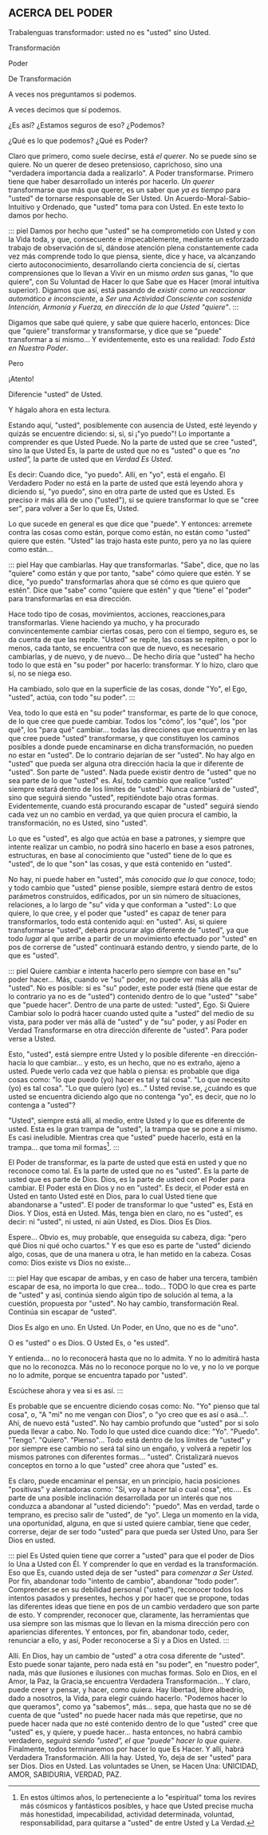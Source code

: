 ## ACERCA DEL PODER

Trabalenguas transformador: usted no es "usted" sino Usted.

Transformación

Poder

De Transformación

A veces nos preguntamos si podemos.

A veces decimos que sí podemos.

¿Es así? ¿Estamos seguros de eso? ¿Podemos? 

¿Qué es lo que podemos? ¿Qué es Poder?

Claro que primero, como suele decirse, está _el querer_. No se puede sino se quiere. No un querer de deseo pretensioso, caprichoso, sino una "verdadera importancia dada a realizarlo". A Poder transformarse. Primero tiene que haber desarrollado un interés por hacerlo. _Un querer_ transformarse que más que querer, es un saber que _ya es tiempo_ para "usted" de tornarse responsable de Ser Usted. Un Acuerdo-Moral-Sabio-Intuitivo y Ordenado, que "usted" toma para con Usted.
En este texto lo damos por hecho.

::: piel
Damos por hecho que "usted" se ha comprometido con Usted y con la Vida toda, y que, consecuente e impecablemente, mediante un esforzado trabajo de observación de sí, dándose atención plena constantemente cada vez más comprende todo lo que piensa, siente, dice y hace, va alcanzando cierto autoconocimiento, desarrollando cierta conciencia de sí, ciertas comprensiones que lo llevan a Vivir en un mismo _orden_ sus ganas, "lo que quiere", con Su Voluntad de Hacer lo que Sabe que es Hacer (moral intuitiva superior). Digamos que así, está pasando de _existir como un reaccionar automático e inconsciente_, a _Ser una Actividad Consciente con sostenida Intención, Armonía y Fuerza, en dirección de lo que Usted "quiere"_.
:::

Digamos que sabe qué quiere, y sabe que quiere hacerlo, entonces:
Dice que "quiere" transformar y transformarse, y dice que se "puede" transformar a sí mismo…
Y evidentemente, esto es una realidad: _Todo Está en Nuestro Poder_.

Pero

¡Atento!

Diferencie "usted" de Usted.

Y hágalo ahora en esta lectura.

Estando aquí, "usted", posiblemente con ausencia de Usted, esté leyendo y quizás se encuentre diciendo: si, si, si ¡"yo puedo"!
Lo importante a comprender es que Usted Puede. No la parte de usted que se cree "usted", sino la que Usted Es, la parte de usted que no es "usted" o que es _"no usted",_ la parte de usted que en _Verdad Es Usted_.

Es decir: Cuando dice, "yo puedo". Allí, en "yo", está el engaño. El Verdadero Poder no está en la parte de usted que está leyendo ahora y diciendo sí, "yo puedo", sino en otra parte de usted que es Usted. Es preciso ir más allá de uno ("usted"), si se quiere transformar lo que se "cree ser", para volver a Ser lo que Es, Usted.

Lo que sucede en general es que dice que "puede". Y entonces: arremete contra las cosas como están, porque como están, no están como "usted" quiere que estén. "Usted" las trajo hasta este punto, pero ya no las quiere como están…

::: piel
Hay que cambiarlas. Hay que transformarlas.
"Sabe", dice, que no las "quiere" como están y que por tanto, "sabe" cómo quiere que estén. Y se dice, "yo puedo" transformarlas ahora que sé cómo es que quiero que estén". Dice que "sabe" como "quiere que estén" y que "tiene" el "poder" para transformarlas en esa dirección.

Hace todo tipo de cosas, movimientos, acciones, reacciones,para transformarlas. Viene haciendo ya mucho, y ha procurado convincentemente cambiar ciertas cosas, pero con el tiempo, seguro es, se da cuenta de que las repite. "Usted" se repite, las cosas se repiten, o por lo menos, cada tanto, se encuentra con que de nuevo, es necesario cambiarlas, y de nuevo, y de nuevo…
De hecho diría que "usted" ha hecho todo lo que está en "su poder" por hacerlo: transformar. Y lo hizo, claro que sí, no se niega eso.

Ha cambiado, solo que en la superficie de las cosas, donde "Yo", el Ego, "usted", actúa, con todo "su poder".
:::

Vea, todo lo que está en "su poder" transformar, es parte de lo que conoce, de lo que cree que puede cambiar. Todos los "cómo", los "qué", los "por qué", los "para qué" cambiar… todas las direcciones que encuentra y en las que cree puede "usted" transformarse, y que constituyen los caminos posibles a donde puede encaminarse en dicha transformación, no pueden no estar en "usted". De lo contrario dejarían de ser "usted". No hay algo en "usted" que pueda ser alguna otra dirección hacia la que ir diferente de "usted". Son parte de "usted".
Nada puede existir dentro de "usted" que no sea parte de lo que "usted" es.
Así, todo cambio que realice "usted" siempre estará dentro de los límites de "usted".
Nunca cambiará de "usted", sino que seguirá siendo "usted", repitiéndote bajo otras formas. Evidentemente, cuando está procurando escapar de "usted" seguirá siendo cada vez un no cambio en verdad, ya que quien procura el cambio, la transformación, no es Usted, sino "usted".

Lo que es "usted", es algo que actúa en base a patrones, y siempre que intente realizar un cambio, no podrá sino hacerlo en base a esos patrones, estructuras, en base al conocimiento que "usted" tiene de lo que es "usted", de lo que "son" las cosas, y que está contenido en "usted".

No hay, ni puede haber en "usted", más _conocido que lo que conoce_, todo; y todo cambio que "usted" piense posible, siempre estará dentro de estos parámetros construidos, edificados, por un sin número de situaciones, relaciones, a lo largo de "su" vida y que conforman a "usted": Lo que quiere, lo que cree, y el poder que "usted" es capaz de tener para transformarlos, todo está contenido aquí: en "usted".
Así, si quiere transformarse "usted", deberá procurar algo diferente de "usted", ya que todo _lugar_ al que arribe a partir de un movimiento efectuado por "usted" en pos de correrse de "usted" continuará estando dentro, y siendo parte, de lo que es "usted".

::: piel
Quiere cambiar e intenta hacerlo pero siempre con base en "su" poder hacer… Más, cuando ve "su" poder, no puede ver más allá de "usted". No es posible: si es "su" poder, este poder está (tiene que estar de lo contrario ya no es de "usted") contenido dentro de lo que "usted" "sabe" que "puede hacer". Dentro de una parte de usted: "usted", Ego. Si Quiere Cambiar solo lo podrá hacer cuando usted quite a "usted" del medio de su vista, para poder ver más allá de "usted" y de "su" poder, y así Poder en Verdad Transformarse en otra dirección diferente de "usted". Para poder verse a Usted.

Esto, "usted", está siempre entre Usted y lo posible diferente -en dirección- hacia lo que cambiar… y esto, es un hecho, que no es extraño, ajeno a usted. Puede verlo cada vez que habla o piensa: es probable que diga cosas como: "lo que puedo (yo) hacer es tal y tal cosa". "Lo que necesito (yo) es tal cosa". "Lo que quiero (yo) es…" Usted revise.se, ¿cuándo es que usted se encuentra diciendo algo que no contenga "yo", es decir, que no lo contenga a "usted"?

"Usted", siempre está allí, al medio, entre Usted y lo que es diferente de usted. Esta es la gran trampa de "usted", la trampa que se pone a sí mismo. Es casi ineludible. Mientras crea que "usted" puede hacerlo, está en la trampa… que toma mil formas[^1].
:::

El Poder de transformar, es la parte de usted que está en usted y que no reconoce como tal. Es la parte de usted que no es "usted". Es la parte de usted que es parte de Dios. Dios, es la parte de usted con el Poder para cambiar. El Poder está en Dios y no en "usted". Es decir, el Poder está en Usted en tanto Usted esté en Dios, para lo cual Usted tiene que abandonarse a "usted". El poder de transformar lo que "usted" es, Está en Dios. Y Dios, está en Usted. Más, tenga bien en claro, no es "usted", es decir: ni "usted", ni usted, ni aún Usted, es Dios. Dios Es Dios.

Espere… Obvio es, muy probable, que enseguida su cabeza, diga: "pero qué Dios ni qué ocho cuartos." Y es que eso es parte de "usted" diciendo algo, cosas, que de una manera u otra, le han metido en la cabeza. Cosas como: Dios existe vs Dios no existe…

::: piel
Hay que escapar de ambas, y en caso de haber una tercera, también escapar de esa, no importa lo que crea… todo… TODO lo que crea es parte de "usted" y así, continúa siendo algún tipo de solución al tema, a la cuestión, propuesta por "usted". No hay cambio, transformación Real. Continúa sin escapar de "usted".

Dios Es algo en uno. En Usted. Un Poder, en Uno, que no es de "uno".

O es "usted" o es Dios. O Usted Es, o "es usted".

Y entienda… no lo reconocerá hasta que no lo admita. Y no lo admitirá hasta que no lo reconozca. Más no lo reconoce porque no lo ve, y no lo ve porque no lo admite, porque se encuentra tapado por "usted".

Escúchese ahora y vea si es así.
:::

Es probable que se encuentre diciendo cosas como: No. "Yo" pienso que tal cosa", o, "A "mi" no me vengan con Dios", o "yo creo que es así o asá…". Ahí, de nuevo está "usted". No hay cambio profundo que "usted" por si solo pueda llevar a cabo. No. Todo lo que usted dice cuando dice: "Yo". "Puedo". "Tengo". "Quiero". "Pienso"… Todo está dentro de los límites de "usted" y por siempre ese cambio no será tal sino un engaño, y volverá a repetir los mismos patrones con diferentes formas… "usted". Cristalizará nuevos conceptos en torno a lo que "usted" cree ahora que "usted" es.

Es claro, puede encaminar el pensar, en un principio, hacia posiciones "positivas" y alentadoras como: "Sí, voy a hacer tal o cual cosa", etc.… Es parte de una posible inclinación desarrollada por un interés que nos conduzca a abandonar al "usted diciendo": "puedo". Mas en verdad, tarde o temprano, es preciso salir de "usted", de "yo". Llega un momento en la vida, una oportunidad, alguna, en que si usted quiere cambiar, tiene que ceder, correrse, dejar de ser todo "usted" para que pueda ser Usted Uno, para Ser Dios en usted.

::: piel
Es Usted quien tiene que correr a "usted" para que el poder de Dios lo Una a Usted con Él. Y comprender lo que en verdad es la transformación. Eso que Es, cuando usted deja de ser "usted" para _comenzar a Ser Usted._
Por fin, abandonar todo "intento de cambio", abandonar "todo poder". Comprender.se en su debilidad personal ("usted"), reconocer todos los intentos pasados y presentes, hechos y por hacer que se propone, todas las diferentes ideas que tiene en pos de un cambio verdadero que son parte de esto. Y comprender, reconocer que, claramente, las herramientas que usa siempre son las mismas que lo llevan en la misma dirección pero con apariencias diferentes. Y entonces, por fin, abandonar todo, ceder, renunciar a ello, y así, Poder reconocerse a Sí y a Dios en Usted.
:::

Allí. En Dios, hay un cambio de "usted" a otra cosa diferente de "usted".
Esto puede sonar tajante, pero nada está en "su poder", en "nuestro poder", nada, más que ilusiones e ilusiones con muchas formas. Solo en Dios, en el Amor, la Paz, la Gracia,se encuentra Verdadera Transformación…
Y claro, puede creer y pensar, y hacer, como quiera. Hay libertad, libre albedrío, dado a nosotros, la Vida, para elegir cuándo hacerlo.
"Podemos hacer lo que queramos", como ya "sabemos", más… sepa, que hasta que no se dé cuenta de que "usted" no puede hacer nada más que repetirse, que no puede hacer nada que no esté contenido dentro de lo que "usted" cree que "usted" es, y quiere, y puede hacer… hasta entonces, no habrá cambio verdadero, _seguirá siendo "usted", el que "puede" hacer lo que quiere_.
Finalmente, todos terminaremos por hacer lo que Es Hacer. Y allí, habrá Verdadera Transformación. Allí la hay. Usted, Yo, deja de ser "usted" para ser Dios. Dios en Usted. Las voluntades se Unen, se Hacen Una: UNICIDAD, AMOR, SABIDURIA, VERDAD, PAZ.


[^1]: En estos últimos años, lo perteneciente a lo "espiritual" toma los revires más cósmicos y fantásticos posibles, y hace que Usted precise mucha más honestidad, impecabilidad, actividad determinada, voluntad, responsabilidad, para quitarse a "usted" de entre Usted y La Verdad.